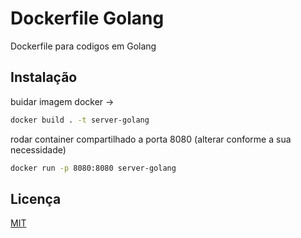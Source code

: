 
# Dockerfile Golang

Dockerfile para codigos em Golang


## Instalação

buidar imagem docker -> 

```bash
docker build . -t server-golang
```

rodar container compartilhado a porta 8080 (alterar conforme a sua necessidade)
```bash
docker run -p 8080:8080 server-golang
```
## Licença

[MIT](https://choosealicense.com/licenses/mit/)

